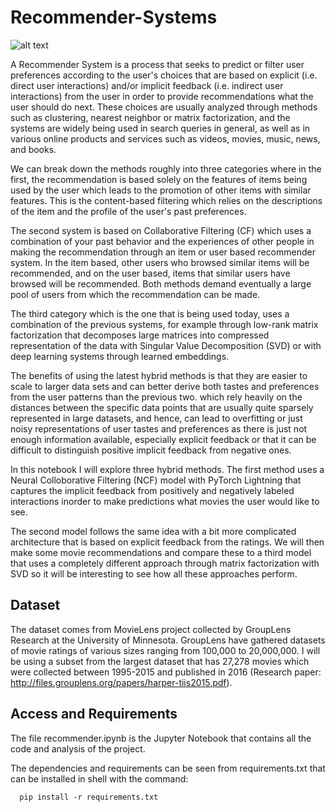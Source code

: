 # Recommender-Systems

![alt text](https://github.com/jajokine/Recommender-Systems/blob/main/movies.png)

A Recommender System is a process that seeks to predict or filter user preferences according to the user's choices that are based on explicit (i.e. direct user interactions) and/or implicit feedback (i.e. indirect user interactions) from the user in order to provide recommendations what the user should do next. These choices are usually analyzed through methods such as clustering, nearest neighbor or matrix factorization, and the systems are widely being used in search queries in general, as well as in various online products and services such as videos, movies, music, news, and books.

We can break down the methods roughly into three categories where in the first, the recommendation is based solely on the features of items being used by the user which leads to the promotion of other items with similar features. This is the content-based filtering which relies on the descriptions of the item and the profile of the user's past preferences. 

The second system is based on Collaborative Filtering (CF) which uses a combination of your past behavior and the experiences of other people in making the recommendation through an item or user based recommender system.  In the item based, other users who browsed similar items will be recommended, and on the user based, items that similar users have browsed will be recommended. Both methods demand eventually a large pool of users from which the recommendation can be made.

The third category which is the one that is being used today, uses a combination of the previous systems, for example through low-rank matrix factorization that decomposes large matrices into compressed representation of the data with Singular Value Decomposition (SVD) or with deep learning systems through learned embeddings.

The benefits of using the latest hybrid methods is that they are easier to scale to larger data sets and can better derive both tastes and preferences from the user patterns than the previous two. which rely heavily on the distances between the specific data points that are usually quite sparsely represented in large datasets, and hence, can lead to overfitting or just noisy representations of user tastes and preferences as there is just not enough information available, especially explicit feedback or that it can be difficult to distinguish positive implicit feedback from negative ones.

In this notebook I will explore three hybrid methods. The first method uses a Neural Colloborative Filtering (NCF) model with PyTorch Lightning that captures the implicit feedback from positively and negatively labeled interactions inorder to make predictions what movies the user would like to see. 

The second model follows the same idea with a bit more complicated architecture that is based on explicit feedback from the ratings. We will then make some movie recommendations and compare these to a third model that uses a completely different approach through matrix factorization with SVD so it will be interesting to see how all these approaches perform.

## Dataset

The dataset comes from MovieLens project collected by GroupLens Research at the University of Minnesota. GroupLens have gathered datasets of movie ratings of various sizes ranging from 100,000 to 20,000,000. I will be using a subset from the largest dataset that has 27,278 movies which were collected between 1995-2015 and published in 2016 (Research paper: http://files.grouplens.org/papers/harper-tiis2015.pdf).

## Access and Requirements

The file recommender.ipynb is the Jupyter Notebook that contains all the code and analysis of the project.

The dependencies and requirements can be seen from requirements.txt that can be installed in shell with the command:

      pip install -r requirements.txt
